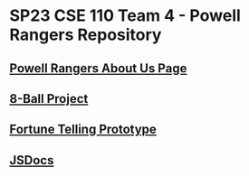 # SP23 CSE 110 Team 4 - Powell Rangers Repository
## [Powell Rangers About Us Page](https://cse110-sp23-group4.github.io/cse110-sp23-group4/admin/team.html)

## [8-Ball Project](https://cse110-sp23-group4.github.io/cse110-sp23-group4/source/8-ball/index.html)

## [Fortune Telling Prototype](https://cse110-sp23-group4.github.io/cse110-sp23-group4/source/fortune-telling/landing.html)

## [JSDocs](https://cse110-sp23-group4.github.io/cse110-sp23-group4/specs/fortune-telling-docs/index.html)

